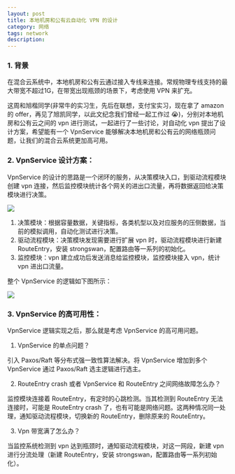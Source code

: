 ```yaml
---
layout: post
title: 本地机房和公有云自动化 VPN 的设计
category: 网络
tags: network
description: 
---
```


### 1. 背景

在混合云系统中，本地机房和公有云通过接入专线来连接。常规物理专线支持的最大带宽不超过1G，在带宽出现瓶颈的场景下，考虑使用 VPN 来扩充。

这周和旭楷同学(非常牛的实习生，先后在联想，支付宝实习，现在拿了 amazon 的 offer，再见了旭凯同学，以此文纪念我们曾经一起工作过 :sob:)，分别对本地机房和公有云之间的 vpn 进行测试，一起进行了一些讨论，对自动化  vpn 提出了设计方案，希望能有一个 VpnService 能够解决本地机房和公有云的网络瓶颈问题，让我们的混合云系统更加高可用。

### 2. VpnService 设计方案：

VpnService 的设计的思路是一个闭环的服务，从决策模块入口，到驱动流程模块创建 vpn 连接，然后监控模块统计各个网关的进出口流量，再将数据返回给决策模块进行决策。

![](http://ww2.sinaimg.cn/large/b013802bjw1ez747c5qwcj20a909jwfh.jpg)

1. 决策模块：根据容量数据，关键指标，各类机型以及对应服务的压侧数据，当前的模拟调用，自动化测试进行决策。
2. 驱动流程模块：决策模块发现需要进行扩展 vpn 时，驱动流程模块进行新建 RouteEntry，安装 strongswan，配置路由等一系列的初始化。
3. 监控模块：vpn 建立成功后发送消息给监控模块，监控模块接入 vpn，统计 vpn 进出口流量。

整个 VpnService 的逻辑如下图所示：

![](http://ww4.sinaimg.cn/large/b013802bjw1ez3xrvdacyj20i90d1q53.jpg)

### 3. VpnService 的高可用性：

VpnService 逻辑实现之后，那么就是考虑 VpnService  的高可用问题。

1. VpnService 的单点问题？

引入 Paxos/Raft 等分布式强一致性算法解决。将 VpnService 增加到多个 VpnService 通过 Paxos/Raft 选主逻辑进行选主。

2. RouteEntry crash 或者 VpnService 和 RouteEntry 之间网络故障怎么办？

监控模块连接着 RouteEntry，有定时的心跳检测。当其检测到 RouteEntry 无法连接时，可能是 RouteEntry crash 了，也有可能是网络问题。这两种情况同一处理，通知驱动流程模块，切换新的 RouteEntry，删除原来的 RouteEntry。

3. Vpn 带宽满了怎么办？

当监控系统检测到 vpn 达到瓶颈时，通知驱动流程模块，对这一网段，新建 vpn  进行分流处理（新建 RouteEntry，安装 strongswan，配置路由等一系列初始化）。
